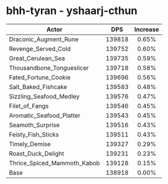 # bhh-tyran - yshaarj-cthun
| Actor | DPS | Increase |
|---|:---:|:---:|
|Draconic_Augment_Rune|139818|0.65%|
|Revenge_Served_Cold|139752|0.60%|
|Great_Cerulean_Sea|139735|0.59%|
|Thousandbone_Tongueslicer|139718|0.58%|
|Fated_Fortune_Cookie|139696|0.56%|
|Salt_Baked_Fishcake|139583|0.48%|
|Sizzling_Seafood_Medley|139576|0.47%|
|Filet_of_Fangs|139546|0.45%|
|Aromatic_Seafood_Platter|139543|0.45%|
|Seamoth_Surprise|139516|0.43%|
|Feisty_Fish_Sticks|139511|0.43%|
|Timely_Demise|139327|0.29%|
|Roast_Duck_Delight|139231|0.23%|
|Thrice_Spiced_Mammoth_Kabob|139128|0.15%|
|Base|138918|0.00%|
